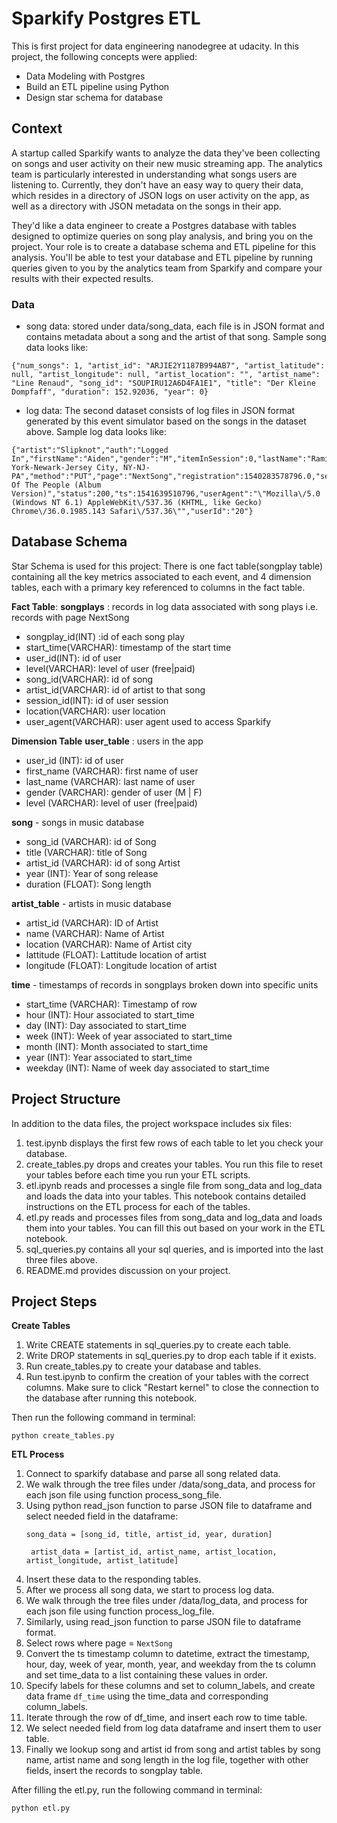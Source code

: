 # Sparkify Postgres ETL

This is first project for data engineering nanodegree at udacity. 
In this project, the following concepts were applied:
- Data Modeling with Postgres
- Build an ETL pipeline using Python
- Design star schema for database


## Context

A startup called Sparkify wants to analyze the data they've been collecting on songs and user activity on their new music streaming app. 
The analytics team is particularly interested in understanding what songs users are listening to. 
Currently, they don't have an easy way to query their data, which resides in a directory of JSON logs on user activity on the app, 
as well as a directory with JSON metadata on the songs in their app.

They'd like a data engineer to create a Postgres database with tables designed to optimize queries on song play analysis, and bring you on the project. 
Your role is to create a database schema and ETL pipeline for this analysis. 
You'll be able to test your database and ETL pipeline by running queries given to you by the analytics team from Sparkify and compare your results with their expected results.

### Data
- song data: stored under data/song_data, each file is in JSON format and contains metadata about a song and the artist of that song. Sample song data looks like:
```
{"num_songs": 1, "artist_id": "ARJIE2Y1187B994AB7", "artist_latitude": null, "artist_longitude": null, "artist_location": "", "artist_name": "Line Renaud", "song_id": "SOUPIRU12A6D4FA1E1", "title": "Der Kleine Dompfaff", "duration": 152.92036, "year": 0}
```
- log data: The second dataset consists of log files in JSON format generated by this event simulator based on the songs in the dataset above. Sample log data looks like:
```
{"artist":"Slipknot","auth":"Logged In","firstName":"Aiden","gender":"M","itemInSession":0,"lastName":"Ramirez","length":192.57424,"level":"paid","location":"New York-Newark-Jersey City, NY-NJ-PA","method":"PUT","page":"NextSong","registration":1540283578796.0,"sessionId":19,"song":"Opium Of The People (Album Version)","status":200,"ts":1541639510796,"userAgent":"\"Mozilla\/5.0 (Windows NT 6.1) AppleWebKit\/537.36 (KHTML, like Gecko) Chrome\/36.0.1985.143 Safari\/537.36\"","userId":"20"}
```

## Database Schema
Star Schema is used for this project:
There is one fact table(songplay table) containing all the key metrics associated to each event,
and 4 dimension tables, each with a primary key referenced to columns in the fact table.


**Fact Table**:
**songplays** : records in log data associated with song plays i.e. records with page NextSong
- songplay_id(INT) :id of each song play
- start_time(VARCHAR): timestamp of the start time
- user_id(INT): id of user
- level(VARCHAR): level of user (free|paid)
- song_id(VARCHAR): id of song 
- artist_id(VARCHAR): id of artist to that song
- session_id(INT): id of user session
- location(VARCHAR): user location
- user_agent(VARCHAR): user agent used to access Sparkify

**Dimension Table**
**user_table** : users in the app
- user_id (INT): id of user
- first_name (VARCHAR): first name of user
- last_name (VARCHAR): last name of user
- gender (VARCHAR): gender of user (M | F)
- level (VARCHAR): level of user (free|paid)

**song** - songs in music database
- song_id (VARCHAR): id of Song
- title (VARCHAR): title of Song
- artist_id (VARCHAR): id of song Artist
- year (INT): Year of song release
- duration (FLOAT): Song length

**artist_table** - artists in music database
- artist_id (VARCHAR): ID of Artist
- name (VARCHAR): Name of Artist
- location (VARCHAR): Name of Artist city
- lattitude (FLOAT): Lattitude location of artist
- longitude (FLOAT): Longitude location of artist

**time** - timestamps of records in songplays broken down into specific units
- start_time (VARCHAR): Timestamp of row
- hour (INT): Hour associated to start_time
- day (INT): Day associated to start_time
- week (INT): Week of year associated to start_time
- month (INT): Month associated to start_time 
- year (INT): Year associated to start_time
- weekday (INT): Name of week day associated to start_time

## Project Structure
In addition to the data files, the project workspace includes six files:

1. test.ipynb displays the first few rows of each table to let you check your database.
2. create_tables.py drops and creates your tables. You run this file to reset your tables before each time you run your ETL scripts.
3. etl.ipynb reads and processes a single file from song_data and log_data and loads the data into your tables. This notebook contains detailed instructions on the ETL process for each of the tables.
4. etl.py reads and processes files from song_data and log_data and loads them into your tables. You can fill this out based on your work in the ETL notebook.
5. sql_queries.py contains all your sql queries, and is imported into the last three files above.
6. README.md provides discussion on your project.

## Project Steps
**Create Tables**
1. Write CREATE statements in sql_queries.py to create each table.
2. Write DROP statements in sql_queries.py to drop each table if it exists.
3. Run create_tables.py to create your database and tables.
4. Run test.ipynb to confirm the creation of your tables with the correct columns. Make sure to click "Restart kernel" to close the connection to the database after running this notebook.

Then run the following command in terminal:
```
python create_tables.py
```

**ETL Process**
1. Connect to sparkify database and parse all song related data.
2. We walk through the tree files under /data/song_data, and process for each json file using function process_song_file.
3. Using python read_json function to parse JSON file to dataframe and select needed field in the dataframe:
    ```
    song_data = [song_id, title, artist_id, year, duration]
    ```
    ```
     artist_data = [artist_id, artist_name, artist_location, artist_longitude, artist_latitude]
    ```
4. Insert these data to the responding tables.
5. After we process all song data, we start to process log data.
6. We walk through the tree files under /data/log_data, and process for each json file using function process_log_file.
7. Similarly, using read_json function to parse JSON file to dataframe format.
8. Select rows where page = `NextSong`
9. Convert the ts timestamp column to datetime, extract the timestamp, hour, day, week of year, month, year, and weekday from the ts column and set time_data to a list containing these values in order.
10. Specify labels for these columns and set to column_labels, and create data frame `df_time` using the time_data and corresponding column_labels.
11. Iterate through the row of df_time, and insert each row to time table.
12. We select needed field from log data dataframe and insert them to user table.
13. Finally we lookup song and artist id from song and artist tables by song name, artist name and song length in the log file, together with other fields, insert the records to songplay table.

After filling the etl.py, run the following command in terminal:
```
python etl.py
```
